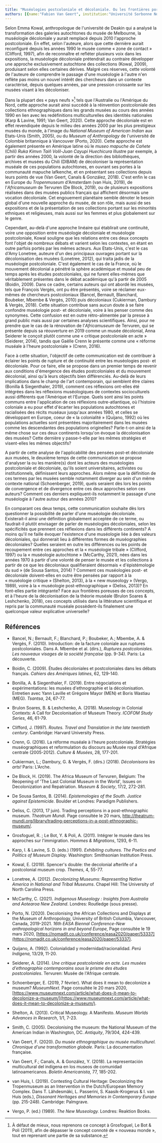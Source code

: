 ```yaml
---
title: "Muséologies postcoloniale et décoloniale. Ou les frontières poreuses des concepts muséologiques"
authors: [{name:"Fabien Van Geert", institution:"Université Sorbonne Nouvelle – Paris, France"}]
---
```


Selon Emma Kowal, anthropologue de l'université de Deakin qui a analysé
la transformation des galeries autochtones du musée de Melbourne, la
muséologie décoloniale y aurait remplacé depuis 2010 l'approche
postcoloniale. En effet, selon l'auteure, alors que cette dernière
aurait reconfiguré depuis les années 1990 le musée comme « zone de
contact » (Clifford, 1997), afin de reconnaître et refléter plusieurs
voix dans les expositions, la muséologie décoloniale prétendrait au
contraire développer une approche exclusivement autochtone des
collections (Kowal, 2009), produisant selon elles certaines dérives.
Malgré ces réserves, cette volonté de l'auteure de comprendre le passage
d'une muséologie à l'autre n'en reflète pas moins un nouvel intérêt des
chercheurs dans un contexte caractérisé, depuis quelques années, par une
pression croissante sur les musées visant à les décoloniser.

Dans la plupart des « pays neufs »[^1] tels que l'Australie ou
l'Amérique du Nord, cette approche aurait ainsi succédé à la réinvention
postcoloniale des collections ethnographiques dans les grands musées au
cours des années 1990 en lien avec les redéfinitions multiculturelles
des identités nationales (Karp & Lavine, 1991; Van Geert, 2020). Cette
approche décoloniale est en effet revendiquée depuis le milieu des
années 2000 par les plus prestigieux musées du monde, à l'image du
*National Museum of American Indian* aux Etats-Unis (Smith, 2005), ou du
*Museum of Anthropology* de l'université de Colombie britannique à
Vancouver (Porto, 2020). Cette approche est également présente en
Amérique latine où le *museo mapuche de Cañete* (Chili) *Ruka Kimvn Taiñ
Volil-Juan Cayupi Huechicura* illustre par exemple, à partir des années
2000, la volonté de la direction des bibliothèques, archives et musées
du Chili (DIBAM) de décoloniser la représentation muséale de ces
populations autochtones, en ouvrant ses portes à la communauté mapuche
lafkenche, et en présentant ses collections depuis leurs points de vue
(Van Geert, Canals & González, 2018). C'est enfin le cas en Europe du
*Tropenmuseum* d'Amsterdam (van Huis, 2019), de l'*Africamuseum* de
Tervuren (De Block, 2019), ou de plusieurs expositions réalisées dans
des musées publics français qui affichent désormais une vocation
décoloniale. Cet engouement planétaire semble dénoter le besoin global
d'une nouvelle approche du musée, de son rôle, mais aussi de ses
expositions et de la présentation de ses collections portant sur les
minorités ethniques et religieuses, mais aussi sur les femmes et plus
globalement sur le genre.

Cependant, au-delà d'une approche linéaire qui établirait une
continuité, voire une opposition entre muséologie décoloniale et
muséologie postcoloniale, Kowal souligne que les relations entre ces
deux concepts font l'objet de nombreux débats et varient selon les
contextes, en étant en outre parfois portés par les mêmes acteurs. Aux
Etats-Unis, c'est le cas d'Amy Lonetree, auteure d'un des principaux
ouvrages portant sur la décolonisation des musées (Lonetree, 2012), qui
traita jadis de la muséologie postcoloniale. C'est également le cas de
la France, où le mouvement décolonial a pénétré la sphère académique et
muséal peu de temps après les études postcoloniales, qui ne furent
elles-mêmes que véritablement présentes dans le débat académique qu'à
partir de 2005 (Boidin, 2009). Dans ce cadre, certains auteurs qui ont
abordé les musées, tels que François Vergès, ont pu être présentés,
voire se réclamer eux-mêmes de chercheurs postcoloniaux (Bancel,
Bernault, Blanchard, Boubeker, Mbembe & Vergès, 2010) puis décoloniaux
(Cukierman, Dambury & Vergès, 2018). Cette situation contribue sans
aucun doute à se faire confondre muséologie post- et décoloniale, voire
à les penser comme des synonymes. Cette confusion est en outre
rétro-alimentée par la presse à grand public mais aussi par certaines
analyses scientifiques. Ainsi, pour ne prendre que le cas de la
rénovation de l'*Africamuseum* de Tervuren, qui se présente depuis sa
réouverture en 2019 comme un musée décolonial, Anna Seiderer le conçoit
plutôt comme une « critique postcoloniale en acte » (Seiderer, 2014),
tandis que Gaëlle Crenn le présente comme une « réforme muséale à
l'heure postcoloniale » (Crenn, 2016).

Face à cette situation, l'objectif de cette communication est de
contribuer à éclairer les points de rupture et de continuité entre les
muséologies post- et décoloniale. Pour ce faire, elle se propose dans un
premier temps de revenir aux conditions d'émergence des études
postcoloniales et du mouvement décolonial, ainsi qu'à leurs objectifs
bien différenciés. Au-delà de leurs implications dans le champ de l'art
contemporain, qui semblent être claires (Bonilla & Siegenthaler, 2019),
comment ces réflexions ont-elles été intégrées dans les réflexions
muséologiques de contextes socioculturels aussi différents que
l'Amérique et l'Europe. Quels sont ainsi les points communs entre
l'application de ces réflexions outre-atlantique, où l'histoire
coloniale a eu pour effet d'écarter les populations autochtones et
racialisées des récits muséaux jusqu'aux années 1980, et celles se
développant en Europe, coeur de « la colonialité » (Quijano, 1992) où
les populations actuelles sont présentées majoritairement dans les
musées comme les descendantes des populations originelles? Parle-t-on
ainsi de la même chose sur ces deux continents lorsqu'on évoque la
décolonisation des musées? Cette dernière y passe-t-elle par les mêmes
stratégies et visent-elles les mêmes objectifs?

A partir de cette analyse de l'applicabilité des pensées post-et
décoloniale aux musées, le deuxième temps de cette communication se
propose d'analyser la ou les manière(s) dont les acteurs des muséologies
postcoloniale et décoloniale, qu'ils soient universitaires, activistes
ou institutionnels, définissent leurs approches. Alors même que la
définition de ces termes par les musées semble notamment diverger au
sein d'un même contexte national (Schoenberger, 2019), quels seraient
dès lors les points de convergence et de divergence entre ces deux
approches selon ces auteurs? Comment ces derniers expliquent-ils
notamment le passage d'une muséologie à l'autre autour des années 2010?

En comparant ces deux temps, cette communication souhaite dès lors
questionner la possibilité de parler d'une muséologie décoloniale.
Existerait-il ainsi une définition globalement acceptée de ce terme, ou
faudrait-il plutôt envisager de parler de muséologies décoloniales,
selon les spécificités que prennent ces réflexions dans les différents
continents? A moins qu'il ne faille évoquer l'existence d'une muséologie
liée à des valeurs décoloniales, qui donnerait lieu à différentes formes
de muséographies décoloniales? Quelles seraient en outre les différences
ou les points de recoupement entre ces approches et la « muséologie
tribale » (Clifford, 1997) ou la « muséologie autochtone » (McCarthy,
2021), nées dans les années 1970 à partir d'une volonté de penser le
musée et les collections à partir de ce que les décoloniaux
qualifieraient désormais « d'épistémologie du sud » (de Sousa Santos,
2014) ? Comment ces muséologies post- et décoloniale doivent-elles en
outre être pensées par rapport à la « muséologie critique » (Shelton,
2013), à la « new museology » (Vergo, 1989), voire à la « muséologie
post-ethnographique » (Deliss, 2013)? En font-elles partie intégrante?
Face aux frontières poreuses de ces concepts, et à l'heure de la
décolonisation de la théorie muséale (Brulon Soares & Leshchenko, 2018),
ces concepts utilisés dans la littérature scientifique et repris par la
communauté muséale possèdent-ils finalement une quelconque valeur
explicative universelle?

## Références

- Bancel, N.; Bernault, F.; Blanchard, P.; Boubeker, A.; Mbembe, A. &
  Vergès, F. (2010). Introduction: de la facture coloniale aux ruptures
  postcoloniales. Dans A. Mbembe et al. (dirs.), *Ruptures
  postcoloniales. Les nouveaux visages de la société française* (pp.
  9-34). Paris: La découverte.
- Boidin, C. (2009). Études décoloniales et postcoloniales dans les
  débats français. *Cahiers des Amériques latines*, 62, 129-140.

- Bonilla, A. & Siegenthaler, F. (2019). Entre négociations et
  expérimentations: les musées d'ethnographie et la décolonisation.
  Entretien avec Yann Laville et Grégoire Mayor (MEN) et Boris Wastiau
  (MEG). *Tsantsa*, 24, 67-77.

- Brulon Soares, B. & Leshchenko, A. (2018). Museology in Colonial
  Contexts: A Сall for Decolonisation of Museum Theory. *ICOFOM Study
  Series*, 46, 61-79.

- Clifford, J. (1997). *Routes. Travel and Translation in the late
  twentieth century*. Cambridge: Harvard University Press.

- Crenn, G. (2016). La réforme muséale à l'heure postcoloniale.
  Stratégies muséographiques et reformulation du discours au Musée royal
  d'Afrique centrale (2005-2012). *Culture & Musées*, 28, 177-201.

- Cukierman, L.; Dambury, G. & Vergès, F. (dirs.) (2018). *Décolonisons
  les arts!* Paris: L'Arche.

- De Block, H. (2019). The Africa Museum of Tervuren, Belgium: The
  Reopening of 'The Last Colonial Museum in the World', Issues on
  Decolonization and Repatriation. *Museum & Society*, 17/2, 272-281.

- De Sousa Santos, B. (2014). *Epistemologies of the South. Justice
  against Epistemicide.* Boulder et Londres: Paradigm Publishers.

- Deliss, C. (2013, 17 juin). Trading perceptions in a post-ethnographic
  museum. *Theatrum Mundi*. Page consultée le 20 mars,
  http://theatrum-mundi.org/library/trading-perceptions-in-a-post-ethnographic-museum/.

- Grosfoguel, R. ; Le Bot, Y. & Poli, A. (2011). Intégrer le musée dans
  les approches sur l'immigration. *Hommes & Migrations*, 1293, 6-11.

- Karp, I. & Lavine, S. D. (eds.) (1991). *Exhibiting cultures. The
  Poetics and Politics of Museum Display.* Washington: Smithsonian
  Institution Press.

- Kowal, E. (2019). Spencer's double: the decolonial afterlife of a
  postcolonial museum crop. *Themes*, 4, 55-77.

- Lonetree, A. (2012). *Decolonizing Museums: Representing Native
  America in National and Tribal Museums*. Chapel Hill: The University
  of North Carolina Press.

- McCarthy, C. (2021). *Indigenous Museology : Insights from Australia
  and Aotearoa New Zealand*. Londres: Routledge (sous presse).

- Porto, N. (2020). Decolonising the African Collections and Displays at
  the Museum of Anthropology, University of British Columbia, Vancouver,
  Canada, 2019-2021. *16th EASA Biennal Conference-New anthropological
  horizons in and beyond Europe,* Page consultée le 19 mars 2020,
  [https://nomadit.co.uk/conference/easa2020/paper/53337](https://nomadit.co.uk/conference/easa2020/paper/53337).

- Quijano, A. (1992). Colonialidad y modernidad/racionalidad. *Perú
  Indígena*, 13/29, 11-20.

- Seiderer, A. (2014). *Une critique postcoloniale en acte. Les musées
  d'ethnographie contemporains sous le prisme des études
  postcoloniales*. Tervuren: Musée de l'Afrique centrale.

- Schoenberger, E. (2019, 7 février). What does it mean to decolonize a
  museum? *MuseumNext*. Page consultée le 20 mars 2020,
  [https://www.museumnext.com/article/what-does-it-mean-to-decolonize-a-museum/](https://www.museumnext.com/article/what-does-it-mean-to-decolonize-a-museum/).

- Shelton, A. (2013). Critical Museology. A Manifesto. *Museum Worlds
  Advances in Research*, 1/1, 7-23.

- Smith, C. (2005). Decolonising the museum: the National Museum of the
  American Indian in Washington, DC. *Antiquity*, 79/304, 424-439.

- Van Geert, F. (2020). *Du musée ethnographique au musée multiculturel.
  Chronique d\'une transformation globale*. Paris: La documentation
  française.

- Van Geert, F.; Canals, A. & González, Y. (2018). La representación
  multicultural del indígena en los museos de comunidad
  latinoamericanos. *Boletín Americanista,* 77, 185-202.

- van Huis, I. (2019). Contesting Cultural Heritage: Decolonizing the
  Tropenmuseum as an Intervention in the Dutch/European Memory Complex.
  Dans T. Lähdesmäki, L. Passerini, S. Kaasik-Krogerus & I. van Huis
  (eds.), *Dissonant Heritages and Memories in Contemporary Europe* (pp.
  215-248). Cambridge: Palmgrave.

- Vergo, P. (ed.) (1989). *The New Museology.* Londres: Reaktion Books.

[^1]: À défaut de mieux, nous reprenons ce concept à Grosfoguel, Le Bot & Poli (2011), afin de dépasser le concept connoté de « nouveau monde », tout en reprenant une partie de sa substance.
